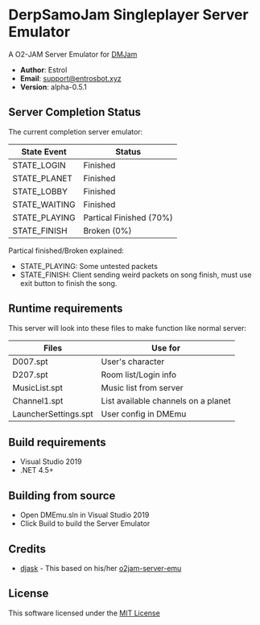 # DerpSamoJam Singleplayer Server Emulator
A O2-JAM Server Emulator for [DMJam](http://dpjam.net) 
* **Author**: Estrol
* **Email**: support@entrosbot.xyz
* **Version**: alpha-0.5.1

## Server Completion Status
The current completion server emulator:

| State Event | Status |
| -------- | --------|
| STATE_LOGIN | Finished |
| STATE_PLANET | Finished |
| STATE_LOBBY | Finished| 
| STATE_WAITING | Finished | 
| STATE_PLAYING | Partical Finished (70%) |
| STATE_FINISH | Broken (0%) |

Partical finished/Broken explained:
* STATE_PLAYING: Some untested packets
* STATE_FINISH: Client sending weird packets on song finish, must use exit button to finish the song.

## Runtime requirements
This server will look into these files to make function like normal server:

| Files  | Use for |
| -------- | --------|
| D007.spt | User's character |
| D207.spt | Room list/Login info |
| MusicList.spt | Music list from server | 
| Channel1.spt | List available channels on a planet | 
| LauncherSettings.spt | User config in DMEmu |


## Build requirements
* Visual Studio 2019
* .NET 4.5+

## Building from source
* Open DMEmu.sln in Visual Studio 2019
* Click Build to build the Server Emulator

## Credits
* [djask](https://github.com/djask) - This based on his/her [o2jam-server-emu](https://github.com/djask/o2jam-server-emu)

## License
This software licensed under the [MIT License](License)